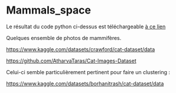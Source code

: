 # Mammals_space

Le résultat du code python ci-dessus est téléchargeable [à ce lien](https://mega.nz/file/tUJlFILR#j9zqU9omzO9vXPzQQXNAcjlDnZgmMcqcW0eMBN4yhp0)

Quelques ensemble de photos de mammifères.

https://www.kaggle.com/datasets/crawford/cat-dataset/data

https://github.com/AtharvaTaras/Cat-Images-Dataset

Celui-ci semble particulièrement pertinent pour faire un clustering :

https://www.kaggle.com/datasets/borhanitrash/cat-dataset/data

